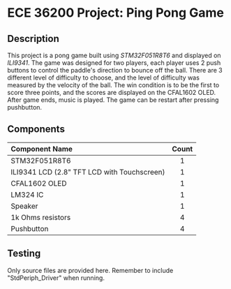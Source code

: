 # ECE 36200 Project: Ping Pong Game

## Description
This project is a pong game built using _STM32F051R8T6_ and displayed on _ILI9341_. The game was designed for two players, each player uses 2 push buttons to control the paddle's direction to bounce off the ball. There are 3 different level of difficulty to choose, and the level of difficulty was measured by the velocity of the ball. The win condition is to be the first to score three points, and the scores are displayed on the CFAL1602 OLED. After game ends, music is played. The game can be restart after pressing pushbutton.

## Components
|Component Name                             |Count  |
| :---                                      | :---: |
|STM32F051R8T6                              |1      |
|ILI9341 LCD (2.8" TFT LCD with Touchscreen)|1      |
|CFAL1602 OLED                              |1      |
|LM324 IC                                   |1      |
|Speaker                                    |1      |
|1k Ohms resistors                          |4      |
|Pushbutton                                 |4      |

## Testing
Only source files are provided here. Remember to include "StdPeriph_Driver" when running.
